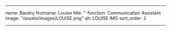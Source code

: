 ---

name: Baudry
firstname: Louise
title: ''
function: Communication Assistant
image: "/assets/images/LOUISE.png"
alt: LOUISE IMG
sort_order: 2

---